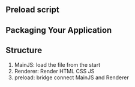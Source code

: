 ## Preload script

## Packaging Your Application

## Structure

1. MainJS: load the file from the start
2. Renderer: Render HTML CSS JS
3. preload: bridge connect MainJS and Renderer
